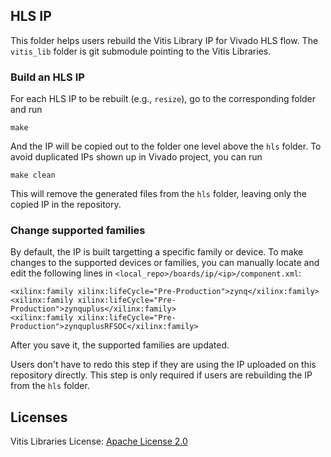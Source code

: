 ## HLS IP

This folder helps users rebuild the Vitis Library IP for Vivado HLS flow.
The `vitis_lib` folder is git submodule pointing to the Vitis Libraries.

### Build an HLS IP

For each HLS IP to be rebuilt (e.g., `resize`), 
go to the corresponding folder and run

```
make
```

And the IP will be copied out to the folder one level above the `hls` folder.
To avoid duplicated IPs shown up in Vivado project, you can run

```
make clean
```

This will remove the generated files from the `hls` folder, leaving only the
copied IP in the repository.

### Change supported families

By default, the IP is built targetting a specific family or device. 
To make changes to the supported devices or families, you can
manually locate and edit the following lines in 
`<local_repo>/boards/ip/<ip>/component.xml`:

```
<xilinx:family xilinx:lifeCycle="Pre-Production">zynq</xilinx:family>
<xilinx:family xilinx:lifeCycle="Pre-Production">zynquplus</xilinx:family>
<xilinx:family xilinx:lifeCycle="Pre-Production">zynquplusRFSOC</xilinx:family>
```

After you save it, the supported families are updated.

Users don't have to redo this step if they are using the IP uploaded on this
repository directly. This step is only required if users are rebuilding the IP
from the `hls` folder.

## Licenses

Vitis Libraries License: [Apache License 2.0](https://github.com/Xilinx/Vitis_Libraries/blob/master/LICENSE.txt)

